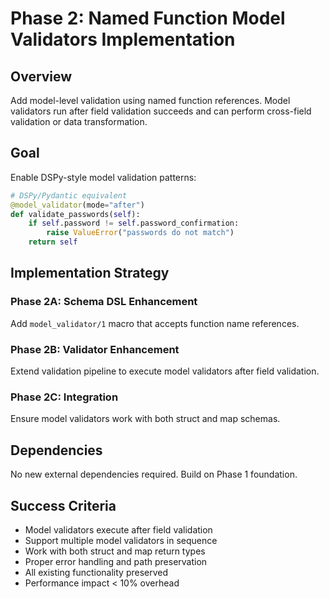 # Phase 2: Named Function Model Validators Implementation

## Overview
Add model-level validation using named function references. Model validators run after field validation succeeds and can perform cross-field validation or data transformation.

## Goal
Enable DSPy-style model validation patterns:
```python
# DSPy/Pydantic equivalent
@model_validator(mode="after")
def validate_passwords(self):
    if self.password != self.password_confirmation:
        raise ValueError("passwords do not match")
    return self
```

## Implementation Strategy

### Phase 2A: Schema DSL Enhancement
Add `model_validator/1` macro that accepts function name references.

### Phase 2B: Validator Enhancement  
Extend validation pipeline to execute model validators after field validation.

### Phase 2C: Integration
Ensure model validators work with both struct and map schemas.

## Dependencies
No new external dependencies required. Build on Phase 1 foundation.

## Success Criteria
- Model validators execute after field validation
- Support multiple model validators in sequence  
- Work with both struct and map return types
- Proper error handling and path preservation
- All existing functionality preserved
- Performance impact < 10% overhead
